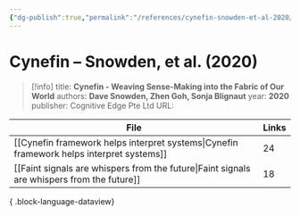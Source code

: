 ```yaml
---
{"dg-publish":true,"permalink":"/references/cynefin-snowden-et-al-2020/"}
---
```



# Cynefin – Snowden, et al. (2020)

> [!info]
> title: **Cynefin - Weaving Sense-Making into the Fabric of Our World**
> authors: **Dave Snowden, Zhen Goh, Sonja Blignaut**
> year: **2020**
> publisher: Cognitive Edge Pte Ltd
> URL: 


| File                                                                                          | Links |
| --------------------------------------------------------------------------------------------- | ----- |
| [[Cynefin framework helps interpret systems\|Cynefin framework helps interpret systems]]   | 24    |
| [[Faint signals are whispers from the future\|Faint signals are whispers from the future]] | 18    |

{ .block-language-dataview}
